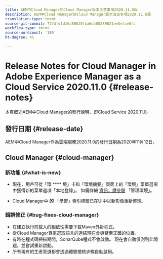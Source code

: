 ```yaml
---
title: AEM中Cloud Manager的Cloud Manager版本注意事項2020.11.0版
description: AEM中Cloud Manager的Cloud Manager版本注意事項2020.11.0版
translation-type: tm+mt
source-git-commit: 727dfd1d16a80620fba6db00289021ee5efae0fc
workflow-type: tm+mt
source-wordcount: '186'
ht-degree: 4%

---
```



# Release Notes for Cloud Manager in Adobe Experience Manager as a Cloud Service 2020.11.0 {#release-notes}

本頁概述AEM中Cloud Manager的發行說明，即Cloud Service 2020.11.0。

## 發行日期 {#release-date}

AEM中Cloud Manager作為雲端服務2020.11.0的發行日期為2020年11月12日。

## Cloud Manager {#cloud-manager}

### 新功能 {#what-is-new}

* 現在，用戶可從「環 **** 境」卡和「環境摘要」頁面上的「環境」菜單選項中獲得新的菜單選項「本地登錄」。
如需詳細 [資訊，請參閱](/help/implementing/cloud-manager/manage-environments.md##login-locally) 「管理環境」。

* Cloud Manager中 **的** 「學習」索引標籤已在UI中以新影像重新整理。

### 錯誤修正 {#bug-fixes-cloud-manager}

* 在建立執行前載入的相依性需要下載Maven外掛程式。
* 從Cloud Manager頁尾選取語言的連結現在會導覽至正確的位置。
* 有時在程式碼掃描期間，SonarQube程式不會啟動。 現在會自動偵測到此問題，並嘗試重新啟動。
* 所有現有的生產管道都會透過體驗稽核步驟自動啟用。